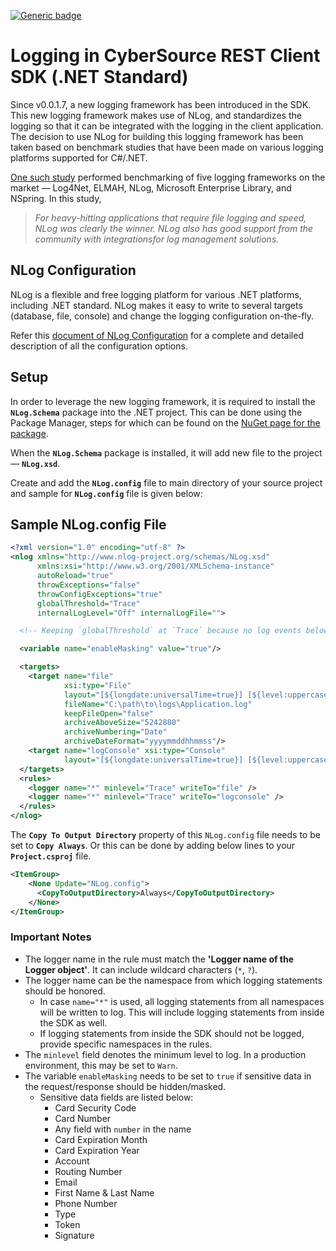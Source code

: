 [![Generic badge](https://img.shields.io/badge/LOGGING-NEW-GREEN.svg)](https://shields.io/)

# Logging in CyberSource REST Client SDK (.NET Standard)

Since v0.0.1.7, a new logging framework has been introduced in the SDK. This new logging framework makes use of NLog, and standardizes the logging so that it can be integrated with the logging in the client application. The decision to use NLog for building this logging framework has been taken based on benchmark studies that have been made on various logging platforms supported for C#/.NET.

[One such study](https://www.loggly.com/blog/benchmarking-5-popular-net-logging-libraries/) performed benchmarking of five logging frameworks on the market &mdash; Log4Net, ELMAH, NLog, Microsoft Enterprise Library, and NSpring. In this study,

> _For heavy-hitting applications that require file logging and speed, NLog was clearly the winner. NLog also has good support from the community with integrationsfor log management solutions._

## NLog Configuration

NLog is a flexible and free logging platform for various .NET platforms, including .NET standard. NLog makes it easy to write to several targets (database, file, console) and change the logging configuration on-the-fly.

Refer this [document of NLog Configuration](https://nlog-project.org/config/) for a complete and detailed description of all the configuration options.

## Setup

In order to leverage the new logging framework, it is required to install the **`NLog.Schema`**  package into the .NET project. This can be done using the Package Manager, steps for which can be found on the [NuGet page for the package](https://www.nuget.org/packages/NLog.Config/).

When the **`NLog.Schema`** package is installed, it will add new file to the project &mdash; **`NLog.xsd`**.

Create and add the **`NLog.config`** file to main directory of your source project and sample for **`NLog.config`** file is given below:

## Sample NLog.config File

```xml
<?xml version="1.0" encoding="utf-8" ?>
<nlog xmlns="http://www.nlog-project.org/schemas/NLog.xsd"
      xmlns:xsi="http://www.w3.org/2001/XMLSchema-instance"
      autoReload="true"
      throwExceptions="false"
      throwConfigExceptions="true"
      globalThreshold="Trace"
      internalLogLevel="Off" internalLogFile="">

  <!-- Keeping `globalThreshold` at `Trace` because no log events below `globalThreshold` will be logged, regardless of any rules. -->

  <variable name="enableMasking" value="true"/>

  <targets>
    <target name="file"
            xsi:type="File"
            layout="[${longdate:universalTime=true}] [${level:uppercase=true}] [${logger:shortName=true}] : ${message}"
            fileName="C:\path\to\logs\Application.log"
            keepFileOpen="false"
            archiveAboveSize="5242880"
            archiveNumbering="Date"
            archiveDateFormat="yyyymmddhhmmss"/>
    <target name="logConsole" xsi:type="Console"
            layout="[${longdate:universalTime=true}] [${level:uppercase=true}] [${logger:shortName=true}] : ${message}" />
  </targets>
  <rules>
    <logger name="*" minlevel="Trace" writeTo="file" />
    <logger name="*" minlevel="Trace" writeTo="logconsole" />
  </rules>
</nlog>
```

The **`Copy To Output Directory`** property of this `NLog.config` file needs to be set to **`Copy Always`**.
Or this can be done by adding below lines to your **`Project.csproj`** file.
```xml
<ItemGroup>
    <None Update="NLog.config">
      <CopyToOutputDirectory>Always</CopyToOutputDirectory>
    </None>
</ItemGroup>
```

### Important Notes

* The logger name in the rule must match the **'Logger name of the Logger object'**. It can include wildcard characters (`*`, `?`).
* The logger name can be the namespace from which logging statements should be honored.
  * In case `name="*"` is used, all logging statements from all namespaces will be written to log. This will include logging statements from inside the SDK as well.
  * If logging statements from inside the SDK should not be logged, provide specific namespaces in the rules.
* The `minlevel` field denotes the minimum level to log. In a production environment, this may be set to `Warn`.
* The variable `enableMasking` needs to be set to `true` if sensitive data in the request/response should be hidden/masked.
  * Sensitive data fields are listed below:
    * Card Security Code
    * Card Number
    * Any field with `number` in the name
    * Card Expiration Month
    * Card Expiration Year
    * Account
    * Routing Number
    * Email
    * First Name & Last Name
    * Phone Number
    * Type
    * Token
    * Signature
